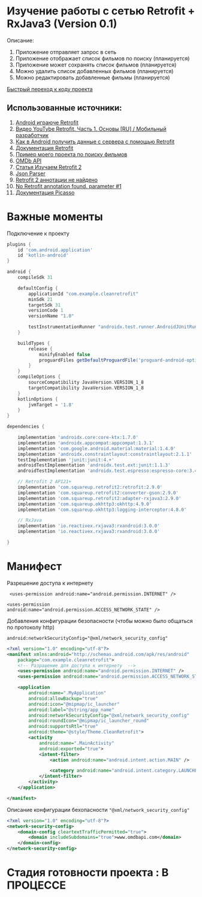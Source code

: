 # Изучение работы с сетью Retrofit + RxJava3 (Version 0.1)


Описание:
1. Приложение отправляет запрос в сеть 
2. Приложение отображает список фильмов по поиску (планируется)
3. Приложение может сохранять список фильмов (планируется)
4. Можно удалить список добавленных фильмов (планируется)
5. Можно редактировать добавленные фильмы (планируется)

[Быстрый переход к коду проекта](url)

## Использованные источники:
1. [Android играюче Retrofit](http://developer.alexanderklimov.ru/android/library/retrofit.php)
2. [Видео YouTybe Retrofit. Часть 1. Основы [RU] / Мобильный разработчик](https://youtu.be/mVx3_vSxbJU)
3. [Как в Android получить данные с сервера с помощью Retrofit](https://startandroid.ru/ru/blog/506-retrofit.html)
4. [Документация Retrofit](https://square.github.io/retrofit/)
5. [Пример моего проекта по поиску фильмов](https://github.com/Sguruu/Movie-Search/blob/master/app/src/main/java/com/example/moviesearch/network/Network.kt)
6. [OMDb API](http://www.omdbapi.com/)
7. [Статья Изучаем Retrofit 2](https://habr.com/ru/post/314028/)
8. [Json Parser](http://json.parser.online.fr/)
9. [Retrofit 2 аннотации не найдено](https://coderoad.ru/35345304/Retrofit-2-%D0%B0%D0%BD%D0%BD%D0%BE%D1%82%D0%B0%D1%86%D0%B8%D0%B8-%D0%BD%D0%B5-%D0%BD%D0%B0%D0%B9%D0%B4%D0%B5%D0%BD%D0%BE)
10. [No Retrofit annotation found. parameter #1](https://stackoverflow.com/questions/28371305/no-retrofit-annotation-found-parameter-1)
11. [Документация Picasso](https://square.github.io/picasso/)
##

# Важные моменты 
Подключение к проекту 
```.gradle
plugins {
    id 'com.android.application'
    id 'kotlin-android'
}

android {
    compileSdk 31

    defaultConfig {
        applicationId "com.example.cleanretrofit"
        minSdk 21
        targetSdk 31
        versionCode 1
        versionName "1.0"

        testInstrumentationRunner "androidx.test.runner.AndroidJUnitRunner"
    }

    buildTypes {
        release {
            minifyEnabled false
            proguardFiles getDefaultProguardFile('proguard-android-optimize.txt'), 'proguard-rules.pro'
        }
    }
    compileOptions {
        sourceCompatibility JavaVersion.VERSION_1_8
        targetCompatibility JavaVersion.VERSION_1_8
    }
    kotlinOptions {
        jvmTarget = '1.8'
    }
}

dependencies {

    implementation 'androidx.core:core-ktx:1.7.0'
    implementation 'androidx.appcompat:appcompat:1.3.1'
    implementation 'com.google.android.material:material:1.4.0'
    implementation 'androidx.constraintlayout:constraintlayout:2.1.1'
    testImplementation 'junit:junit:4.+'
    androidTestImplementation 'androidx.test.ext:junit:1.1.3'
    androidTestImplementation 'androidx.test.espresso:espresso-core:3.4.0'

    // Retrofit 2 API21+
    implementation 'com.squareup.retrofit2:retrofit:2.9.0'
    implementation 'com.squareup.retrofit2:converter-gson:2.9.0'
    implementation 'com.squareup.retrofit2:adapter-rxjava3:2.9.0'
    implementation 'com.squareup.okhttp3:okhttp:4.9.0'
    implementation 'com.squareup.okhttp3:logging-interceptor:4.8.0'

    // RxJava
    implementation 'io.reactivex.rxjava3:rxandroid:3.0.0'
    implementation 'io.reactivex.rxjava3:rxandroid:3.0.0'

}

```
# Манифест 

Разрешение доступа к интернету 

```  <uses-permission android:name="android.permission.INTERNET" /> ```

``` <uses-permission android:name="android.permission.ACCESS_NETWORK_STATE" /> ```

Добавления конфигурации безопасности (чтобы можно было общаться по протоколу http)

``` android:networkSecurityConfig="@xml/network_security_config" ```
```.xml
<?xml version="1.0" encoding="utf-8"?>
<manifest xmlns:android="http://schemas.android.com/apk/res/android"
    package="com.example.cleanretrofit">
    <!-- Разрашение для доступа к интернету  -->
    <uses-permission android:name="android.permission.INTERNET" />
    <uses-permission android:name="android.permission.ACCESS_NETWORK_STATE" />

    <application
        android:name=".MyApplication"
        android:allowBackup="true"
        android:icon="@mipmap/ic_launcher"
        android:label="@string/app_name"
        android:networkSecurityConfig="@xml/network_security_config"
        android:roundIcon="@mipmap/ic_launcher_round"
        android:supportsRtl="true"
        android:theme="@style/Theme.CleanRetrofit">
        <activity
            android:name=".MainActivity"
            android:exported="true">
            <intent-filter>
                <action android:name="android.intent.action.MAIN" />

                <category android:name="android.intent.category.LAUNCHER" />
            </intent-filter>
        </activity>
    </application>

</manifest>
```

Описание конфигурации бехопасности ```"@xml/network_security_config"```
```.xml
<?xml version="1.0" encoding="utf-8"?>
<network-security-config>
    <domain-config cleartextTrafficPermitted="true">
        <domain includeSubdomains="true">www.omdbapi.com</domain>
    </domain-config>
</network-security-config>
```

# Стадия готовности проекта : В ПРОЦЕССЕ 

